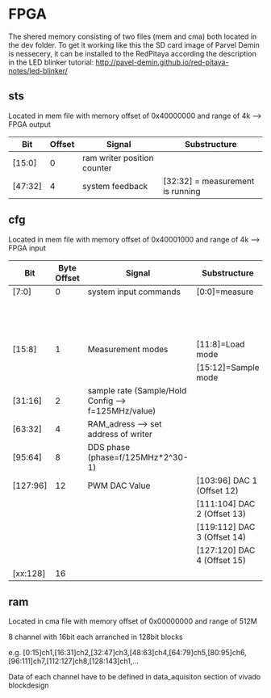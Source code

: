 # FPGA
The shered memory consisting of two files (mem and cma) both located in the dev folder.
To get it working like this the SD card image of Parvel Demin is nessecery, it can be installed to the RedPitaya according the description in the LED blinker tutorial:
http://pavel-demin.github.io/red-pitaya-notes/led-blinker/

## sts
Located in mem file with memory offset of 0x40000000 and range of 4k --> FPGA output

Bit      | Offset | Signal               | Substructure
-------- | ------ | -------------------- | ------
[15:0]   | 0      | ram writer position counter | 
[47:32]  | 4      | system feedback      | [32:32] = measurement is running


## cfg
Located in mem file with memory offset of 0x40001000 and range of 4k --> FPGA input

Bit      | Byte Offset | Signal                          | Substructure
-------- | ----------- | ------------------------------- | ------
[7:0]    | 0           | system input commands           | [0:0]=measure
&nbsp;   |             |                                 | 
&nbsp;   |             |                                 | 
&nbsp;   |             |                                 |  
[15:8]   | 1           | Measurement modes               | [11:8]=Load mode
&nbsp;   |             |                                 | [15:12]=Sample mode
[31:16]  | 2           | sample rate (Sample/Hold Config --> f=125MHz/value) |
[63:32]  | 4           | RAM_adress --> set address of writer | 
[95:64]  | 8           | DDS phase (phase=f/125MHz*2^30-1) |
[127:96] | 12          | PWM DAC Value                   | [103:96] DAC 1 (Offset 12)
&nbsp;   |             |                                 | [111:104] DAC 2 (Offset 13)
&nbsp;   |             |                                 | [119:112] DAC 3 (Offset 14)
&nbsp;   |             |                                 | [127:120] DAC 4 (Offset 15)
[xx:128] | 16          |                                 |


## ram
Located in cma file with memory offset of 0x00000000 and range of 512M

8 channel with 16bit each arranched in 128bit blocks

e.g. [0:15]ch1,[16:31]ch2,[32:47]ch3,[48:63]ch4,[64:79]ch5,[80:95]ch6,[96:111]ch7,[112:127]ch8,[128:143]ch1,...

Data of each channel have to be defined in data_aquisiton section of vivado blockdesign